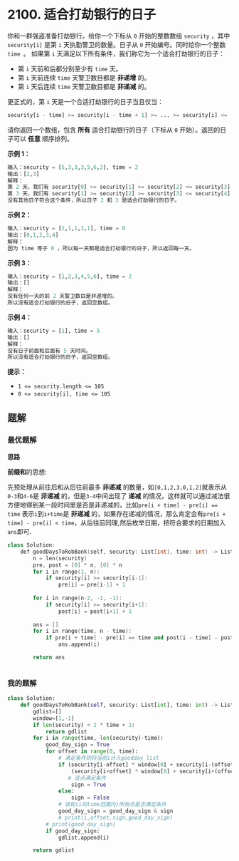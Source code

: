 # 2100. 适合打劫银行的日子
你和一群强盗准备打劫银行。给你一个下标从 `0` 开始的整数数组 `security` ，其中 `security[i]` 是第 `i` 天执勤警卫的数量。日子从 `0` 开始编号。同时给你一个整数 `time `。
如果第 `i` 天满足以下所有条件，我们称它为一个适合打劫银行的日子：


- 第 `i` 天前和后都分别至少有 `time` 天。
- 第 `i` 天前连续 `time` 天警卫数目都是 **非递增** 的。
- 第 `i` 天后连续 `time` 天警卫数目都是 **非递减** 的。

更正式的，第 `i` 天是一个合适打劫银行的日子当且仅当：
```python
security[i - time] >= security[i - time + 1] >= ... >= security[i] <= ... <= security[i + time - 1] <= security[i + time]
```
请你返回一个数组，包含 **所有** 适合打劫银行的日子（下标从 `0` 开始）。返回的日子可以 **任意** 顺序排列。

 

**示例 1：**
```python
输入：security = [5,3,3,3,5,6,2], time = 2
输出：[2,3]
解释：
第 2 天，我们有 security[0] >= security[1] >= security[2] <= security[3] <= security[4] 。
第 3 天，我们有 security[1] >= security[2] >= security[3] <= security[4] <= security[5] 。
没有其他日子符合这个条件，所以日子 2 和 3 是适合打劫银行的日子。
```
**示例 2：**
```python
输入：security = [1,1,1,1,1], time = 0
输出：[0,1,2,3,4]
解释：
因为 time 等于 0 ，所以每一天都是适合打劫银行的日子，所以返回每一天。
```
**示例 3：**
```python
输入：security = [1,2,3,4,5,6], time = 2
输出：[]
解释：
没有任何一天的前 2 天警卫数目是非递增的。
所以没有适合打劫银行的日子，返回空数组。
```
**示例 4：**
```python
输入：security = [1], time = 5
输出：[]
解释：
没有日子前面和后面有 5 天时间。
所以没有适合打劫银行的日子，返回空数组。
```

**提示：**

- `1 <= security.length <= 105`
- `0 <= security[i], time <= 105`

## 题解
### 最优题解
**思路**

**前缀和**的思想: 

先预处理从前往后和从后往前最多 **非递减** 的数量，如`[0,1,2,3,0,1,2]`就表示从`0-3`和`4-6`是 **非递减** 的，但是`3-4`中间出现了 **递减** 的情况，这样就可以通过减法很方便地得到某一段时间里是否是非递减的，比如`pre[i + time] - pre[i] == time` 表示`i`到`i+time`是 **非递减** 的，如果存在递减的情况，那么肯定会有`pre[i + time] - pre[i] < time`，从后往前同理,然后枚举日期，把符合要求的日期加入`ans`即可.

```c++
class Solution:
    def goodDaysToRobBank(self, security: List[int], time: int) -> List[int]:
        n = len(security)
        pre, post = [0] * n, [0] * n
        for i in range(1, n):
            if security[i] >= security[i-1]:
                pre[i] = pre[i-1] + 1
                
        for i in range(n-2, -1, -1):
            if security[i] >= security[i+1]:
                post[i] = post[i+1] + 1
        
        ans = []
        for i in range(time, n - time):
            if pre[i + time] - pre[i] == time and post[i - time] - post[i] == time:
                ans.append(i)

        return ans
```
```python

```

### 我的题解
```python
class Solution:
    def goodDaysToRobBank(self, security: List[int], time: int) -> List[int]:
        gdlist=[]
        window=[1,-1]
        if len(security) < 2 * time + 1:
            return gdlist
        for i in range(time, len(security)-time):
            good_day_sign = True
            for offset in range(0, time):
                # 满足条件则将当前i计入goodday list
                if (security[i-offset] * window[0] + security[i-(offset+1)] * window[1] <=0) and \
                    (security[i+offset] * window[0] + security[i+(offset+1)] * window[1] <=0):
                   # 该点满足条件
                    sign = True
                else:
                    sign = False
                # 该轮(i的time范围内)所有点是否满足条件
                good_day_sign = good_day_sign & sign
                # print(i,offset,sign,good_day_sign)
            # print(good_day_sign)
            if good_day_sign:
                gdlist.append(i)

        return gdlist
```
